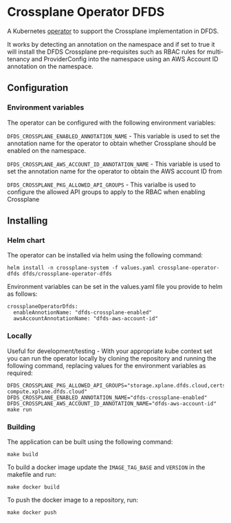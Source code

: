 # Crossplane Operator DFDS
A Kubernetes [operator](https://sdk.operatorframework.io/) to support the Crossplane implementation in DFDS.

It works by detecting an annotation on the namespace and if set to true it will install the DFDS Crossplane pre-requisites such as RBAC rules for multi-tenancy and ProviderConfig into the namespace using an AWS Account ID annotation on the namespace.

## Configuration

### Environment variables

The operator can be configured with the following environment variables:

`DFDS_CROSSPLANE_ENABLED_ANNOTATION_NAME` - This variable is used to set the annotation name for the operator to obtain whether Crossplane should be enabled on the namespace.

`DFDS_CROSSPLANE_AWS_ACCOUNT_ID_ANNOTATION_NAME` - This variable is used to set the annotation name for the operator to obtain the AWS account ID from

`DFDS_CROSSPLANE_PKG_ALLOWED_API_GROUPS` - This varialbe is used to configure the allowed API groups to apply to the RBAC when enabling Crossplane

## Installing

### Helm chart

The operator can be installed via helm using the following command:

```
helm install -n crossplane-system -f values.yaml crossplane-operator-dfds dfds/crossplane-operator-dfds
```

Environment variables can be set in the values.yaml file you provide to helm as follows:

```
crossplaneOperatorDfds:
  enableAnnotionName: "dfds-crossplane-enabled"
  awsAccountAnnotationName: "dfds-aws-account-id"
```

### Locally
Useful for development/testing - With your appropriate kube context set you can run the operator locally by cloning the repository and running the following command, replacing values for the environment variables as required:

```
DFDS_CROSSPLANE_PKG_ALLOWED_API_GROUPS="storage.xplane.dfds.cloud,certs.xplane.dfds.cloud,cdn.xplane.dfds.cloud, compute.xplane.dfds.cloud" DFDS_CROSSPLANE_ENABLED_ANNOTATION_NAME="dfds-crossplane-enabled" DFDS_CROSSPLANE_AWS_ACCOUNT_ID_ANNOTATION_NAME="dfds-aws-account-id" make run
```

### Building

The application can be built using the following command:

```
make build
```

To build a docker image update the `IMAGE_TAG_BASE` and `VERSION` in the makefile and run:

```
make docker build
```

To push the docker image to a repository, run:

```
make docker push
```